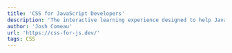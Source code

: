 ```yaml
---
title: 'CSS for JavaScript Developers'
description: 'The interactive learning experience designed to help JavaScript developers become confident with CSS.'
author: 'Josh Comeau'
url: 'https://css-for-js.dev/'
tags: CSS
---
```

